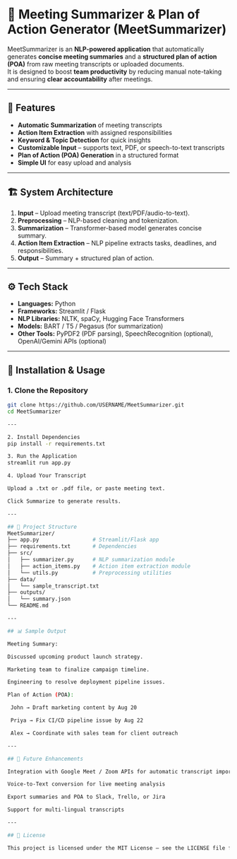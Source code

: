 # 📝 Meeting Summarizer & Plan of Action Generator (MeetSummarizer)

MeetSummarizer is an **NLP-powered application** that automatically generates **concise meeting summaries** and a **structured plan of action (POA)** from raw meeting transcripts or uploaded documents.  
It is designed to boost **team productivity** by reducing manual note-taking and ensuring **clear accountability** after meetings.  

---

## 📌 Features
- **Automatic Summarization** of meeting transcripts  
- **Action Item Extraction** with assigned responsibilities  
- **Keyword & Topic Detection** for quick insights  
- **Customizable Input** – supports text, PDF, or speech-to-text transcripts  
- **Plan of Action (POA) Generation** in a structured format  
- **Simple UI** for easy upload and analysis  

---

## 🏗️ System Architecture
1. **Input** – Upload meeting transcript (text/PDF/audio-to-text).  
2. **Preprocessing** – NLP-based cleaning and tokenization.  
3. **Summarization** – Transformer-based model generates concise summary.  
4. **Action Item Extraction** – NLP pipeline extracts tasks, deadlines, and responsibilities.  
5. **Output** – Summary + structured plan of action.  

---

## ⚙️ Tech Stack
- **Languages:** Python  
- **Frameworks:** Streamlit / Flask  
- **NLP Libraries:** NLTK, spaCy, Hugging Face Transformers  
- **Models:** BART / T5 / Pegasus (for summarization)  
- **Other Tools:** PyPDF2 (PDF parsing), SpeechRecognition (optional), OpenAI/Gemini APIs (optional)  

---

## 🚀 Installation & Usage

### 1. Clone the Repository
```bash
git clone https://github.com/USERNAME/MeetSummarizer.git
cd MeetSummarizer

---

2. Install Dependencies
pip install -r requirements.txt

3. Run the Application
streamlit run app.py

4. Upload Your Transcript

Upload a .txt or .pdf file, or paste meeting text.

Click Summarize to generate results.

---

## 📂 Project Structure
MeetSummarizer/
├── app.py                 # Streamlit/Flask app
├── requirements.txt       # Dependencies
├── src/
│   ├── summarizer.py      # NLP summarization module
│   ├── action_items.py    # Action item extraction module
│   └── utils.py           # Preprocessing utilities
├── data/
│   └── sample_transcript.txt
├── outputs/
│   └── summary.json
└── README.md

---

## 📊 Sample Output

Meeting Summary:

Discussed upcoming product launch strategy.

Marketing team to finalize campaign timeline.

Engineering to resolve deployment pipeline issues.

Plan of Action (POA):

 John → Draft marketing content by Aug 20

 Priya → Fix CI/CD pipeline issue by Aug 22

 Alex → Coordinate with sales team for client outreach

---

## 🔮 Future Enhancements

Integration with Google Meet / Zoom APIs for automatic transcript import

Voice-to-Text conversion for live meeting analysis

Export summaries and POA to Slack, Trello, or Jira

Support for multi-lingual transcripts

---

## 📜 License

This project is licensed under the MIT License – see the LICENSE file for details.

